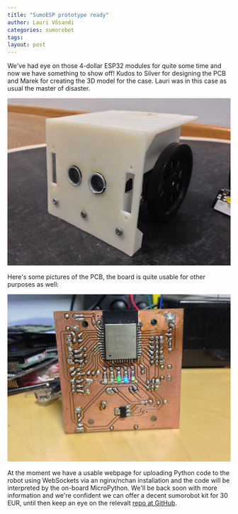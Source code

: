 ```yaml
---
title: "SumoESP prototype ready"
author: Lauri Võsandi
categories: sumorobot
tags: 
layout: post
---
```


We've had eye on those 4-dollar ESP32 modules
for quite some time and now we have something
to show off!
Kudos to Silver for designing the PCB and Marek for creating the 3D model
for the case. Lauri was in this case as usual the master of disaster.

![PCB-s](/assets/img/sumoesp-prototype.jpg)

Here's some pictures of the PCB, the board is quite usable for other purposes
as well:

![PCB-s](/assets/img/sumoesp-soldered.jpg)

At the moment we have a usable webpage for uploading Python 
code to the robot using WebSockets via an nginx/nchan installation
and the code will be interpreted by the on-board MicroPython.
We'll be back soon with more information and we're confident we
can offer a decent sumorobot kit for 30 EUR,
until then keep an eye on the relevalt
<a href="https://github.com/eik-robo/sumoesp">repo at GitHub</a>.
